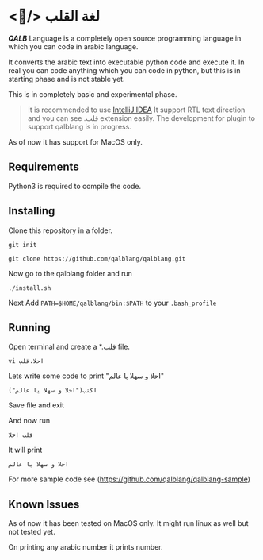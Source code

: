 # <:blue_heart:/> لغة القلب 

**_QALB_** Language is a completely open source programming language in which you can code in arabic language.

It converts the arabic text into executable python code and execute it. In real you can code anything which you can code in python, but this is in starting phase and is not stable yet.

This is in completely basic and experimental phase.
 
> It is recommended to use [IntelliJ IDEA](https://www.jetbrains.com/idea/) It support RTL text direction and you can see .قلب extension easily. The development for plugin to support qalblang is in progress.  

As of now it has support for MacOS only.

## Requirements

Python3 is required to compile the code.


## Installing
Clone this repository in a folder.

`git init`

`git clone https://github.com/qalblang/qalblang.git`

Now go to the qalblang folder and run

`./install.sh`

Next Add `PATH=$HOME/qalblang/bin:$PATH` to your `.bash_profile`

## Running

Open terminal and create a *.قلب file.

`vi احلا.قلب`

Lets write some code to print "احلا و سهلا يا عالم"

`اكتب("احلا و سهلا يا عالم")`

Save file and exit

And now run

`قلب احلا`

It will print 

`احلا و سهلا يا عالم`

For more sample code see (https://github.com/qalblang/qalblang-sample)

## Known Issues

As of now it has been tested on MacOS only. It might run linux as well but not tested yet.

On printing any arabic number it prints number.
